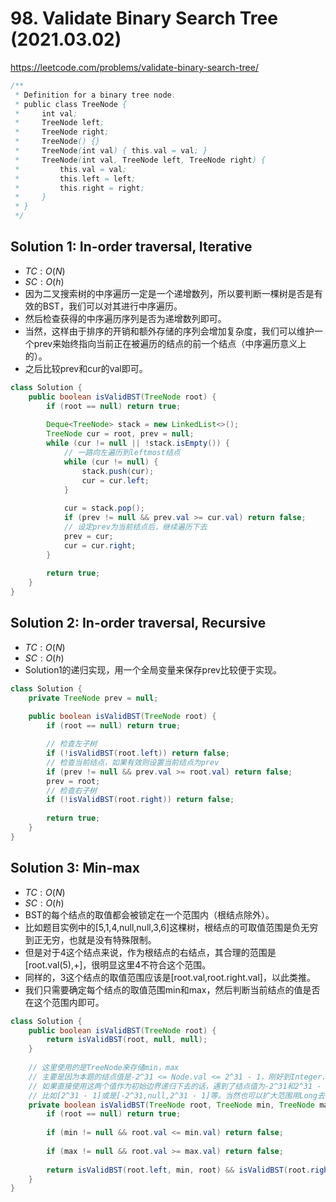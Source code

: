 # 98. Validate Binary Search Tree (2021.03.02)

https://leetcode.com/problems/validate-binary-search-tree/

```java
/**
 * Definition for a binary tree node.
 * public class TreeNode {
 *     int val;
 *     TreeNode left;
 *     TreeNode right;
 *     TreeNode() {}
 *     TreeNode(int val) { this.val = val; }
 *     TreeNode(int val, TreeNode left, TreeNode right) {
 *         this.val = val;
 *         this.left = left;
 *         this.right = right;
 *     }
 * }
 */
```

## Solution 1: In-order traversal, Iterative

- $TC:O(N)$
- $SC:O(h)$
- 因为二叉搜索树的中序遍历一定是一个递增数列，所以要判断一棵树是否是有效的BST，我们可以对其进行中序遍历。
- 然后检查获得的中序遍历序列是否为递增数列即可。
- 当然，这样由于排序的开销和额外存储的序列会增加复杂度，我们可以维护一个prev来始终指向当前正在被遍历的结点的前一个结点（中序遍历意义上的）。
- 之后比较prev和cur的val即可。

```java
class Solution {
    public boolean isValidBST(TreeNode root) {
        if (root == null) return true;
        
        Deque<TreeNode> stack = new LinkedList<>();
        TreeNode cur = root, prev = null;
        while (cur != null || !stack.isEmpty()) {
            // 一路向左遍历到leftmost结点
            while (cur != null) {
                stack.push(cur);
                cur = cur.left;
            }
            
            cur = stack.pop();
            if (prev != null && prev.val >= cur.val) return false;
            // 设定prev为当前结点后，继续遍历下去
            prev = cur;
            cur = cur.right;
        }
        
        return true;
    }
}
```

## Solution 2: In-order traversal, Recursive

- $TC:O(N)$
- $SC:O(h)$
- Solution1的递归实现，用一个全局变量来保存prev比较便于实现。

```java
class Solution {
    private TreeNode prev = null;
    
    public boolean isValidBST(TreeNode root) {
        if (root == null) return true;

        // 检查左子树
        if (!isValidBST(root.left)) return false;
        // 检查当前结点，如果有效则设置当前结点为prev
        if (prev != null && prev.val >= root.val) return false;
        prev = root;
        // 检查右子树
        if (!isValidBST(root.right)) return false;
        
        return true;
    }
}
```

## Solution 3: Min-max

- $TC:O(N)$
- $SC:O(h)$
- BST的每个结点的取值都会被锁定在一个范围内（根结点除外）。
- 比如题目实例中的[5,1,4,null,null,3,6]这棵树，根结点的可取值范围是负无穷到正无穷，也就是没有特殊限制。
- 但是对于4这个结点来说，作为根结点的右结点，其合理的范围是[root.val(5),+]，很明显这里4不符合这个范围。
- 同样的，3这个结点的取值范围应该是[root.val,root.right.val]，以此类推。
- 我们只需要确定每个结点的取值范围min和max，然后判断当前结点的值是否在这个范围内即可。

```java
class Solution {
    public boolean isValidBST(TreeNode root) {
        return isValidBST(root, null, null);
    }
    
    // 这里使用的是TreeNode来存储min，max
    // 主要是因为本题的结点值是-2^31 <= Node.val <= 2^31 - 1，刚好到Integer.MIN_VALUE和Integer.MAX_VALUE
    // 如果直接使用这两个值作为初始边界递归下去的话，遇到了结点值为-2^31和2^31 - 1的情况就算合理也会判定为false（因为等于的情况也不行）
    // 比如[2^31 - 1]或是[-2^31,null,2^31 - 1]等。当然也可以扩大范围用Long去算。
    private boolean isValidBST(TreeNode root, TreeNode min, TreeNode max) {
        if (root == null) return true;
        
        if (min != null && root.val <= min.val) return false;
        
        if (max != null && root.val >= max.val) return false;
        
        return isValidBST(root.left, min, root) && isValidBST(root.right, root, max);
    }
}
```